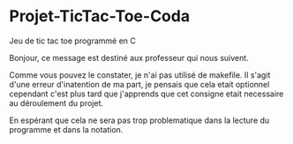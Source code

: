 # Projet-TicTac-Toe-Coda
Jeu de tic tac toe programmé en C

Bonjour, ce message est destiné aux professeur qui nous suivent.

Comme vous pouvez le constater, je n'ai pas utilisé de makefile. Il s'agit d'une erreur d'inatention de ma part, je pensais que cela etait optionnel cependant c'est plus tard que j'apprends que cet consigne etait necessaire au déroulement du projet.

En espérant que cela ne sera pas trop problematique dans la lecture du programme et dans la notation.
